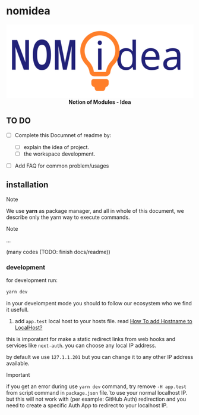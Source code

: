 # nomidea

<center>

![Colored NOM Idea Logo](./assets/nomidea_logo_colored.svg)
**Notion of Modules - Idea**

</center>

## TO DO

- [ ] Complete this Documnet of readme by:
  - [ ] explain the idea of project.
  - [ ] the workspace development.
- [ ] Add FAQ for common problem/usages


## installation

> [!NOTE]
> We use **yarn** as package manager, and all in whole of this document, we describe only the yarn way to execute commands.


> [!NOTE]
> ...
>
> (many codes (TODO: finish docs/readme))

### development

for development run:
```bash
yarn dev
```


in your develompent mode you should to follow our ecosystem who we find it usefull.

1. add `app.test` local host to	your hosts file. read [How To add Hostname to LocalHost?](1)

this is imporatant for make a static redirect links from web hooks and services like `next-auth`. you can choose any local IP address.

by default we use `127.1.1.201` but you can change it to any other IP address available.

> [!IMPORTANT]
> if you get an error during use `yarn dev` command, try remove `-H app.test` from script command in `package.json` file.`to use your normal localhost IP. but this will not work with (per example: GitHub Auth) redirection and you need to create a specific Auth App to redirect to your localhost IP.




<!-- LINKS -->

[1]: https://phoenixnap.com/kb/how-to-edit-hosts-file-in-windows-mac-or-linux
